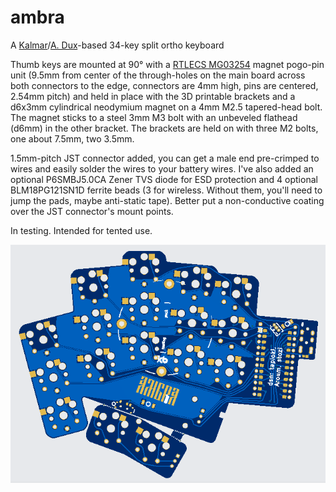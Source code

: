 # ambra
A [Kalmar](https://github.com/aroum/kalmar)/[A. Dux](https://github.com/tapioki/cephalopoda/tree/main/Architeuthis%20dux)-based 34-key split ortho keyboard

Thumb keys are mounted at 90° with a [RTLECS MG03254](https://sl.aliexpress.ru/p?key=pW35Gta) magnet pogo-pin unit (9.5mm from center of the through-holes on the main board across both connectors to the edge, connectors are 4mm high, pins are centered, 2.54mm pitch) and held in place with the 3D printable brackets and a d6x3mm cylindrical neodymium magnet on a 4mm M2.5 tapered-head bolt. The magnet sticks to a steel 3mm M3 bolt with an unbeveled flathead (d6mm) in the other bracket. The brackets are held on with three M2 bolts, one about 7.5mm, two 3.5mm. 

1.5mm-pitch JST connector added, you can get a male end pre-crimped to wires and easily solder the wires to your battery wires. I've also added an optional P6SMBJ5.0CA Zener TVS diode for ESD protection and 4 optional BLM18PG121SN1D ferrite beads (3 for wireless. Without them, you'll need to jump the pads, maybe anti-static tape). Better put a non-conductive coating over the JST connector's mount points.

In testing. Intended for tented use.

![Alt text](https://github.com/stozi/ambra/blob/main/ambra.png?raw=true)
